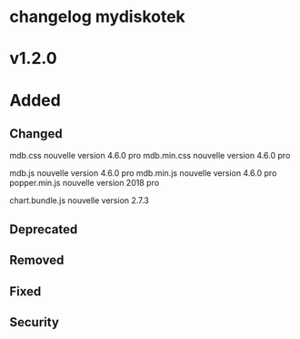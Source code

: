 # changelog mydiskotek


# v1.2.0

# Added

## Changed
  mdb.css nouvelle version 4.6.0 pro
  mdb.min.css nouvelle version 4.6.0 pro
  
  mdb.js nouvelle version 4.6.0 pro
  mdb.min.js nouvelle version 4.6.0 pro
  popper.min.js nouvelle version 2018 pro

  chart.bundle.js nouvelle version 2.7.3
  
## Deprecated 

## Removed

## Fixed

## Security
